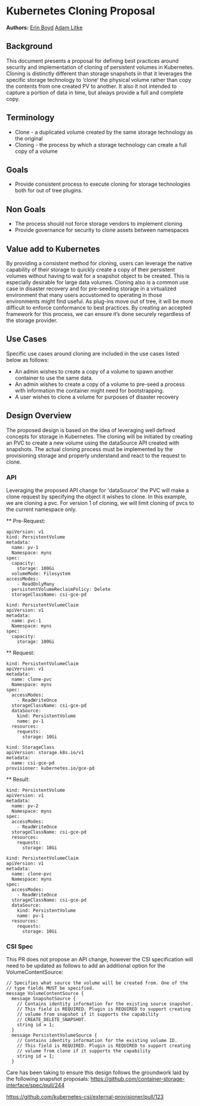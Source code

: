 Kubernetes Cloning Proposal
================================

**Authors:** [Erin Boyd](https://github.com/erinboyd) [Adam Litke](https://github.com/aglitke)

## Background

This document presents a proposal for defining best practices around security and implementation of cloning of persistent volumes in Kubernetes. 
Cloning is distinctly different than storage snapshots in that it leverages the specific storage technology to ‘clone’ the physical volume 
rather than copy the contents from one created PV to another. It also it not intended to capture a portion of data in time, 
but always provide a full and complete copy.

## Terminology
* Clone - a duplicated volume created by the same storage technology as the original
* Cloning - the process by which a storage technology can create a full copy of a volume

## Goals
* Provide consistent process to execute cloning for storage technologies both for out of tree plugins.

## Non Goals
* The process should not force storage vendors to implement cloning
* Provide governance for security to clone assets between namespaces

## Value add to Kubernetes  
 By providing a consistent method for cloning, users can leverage the native capability of their storage to quickly create a 
 copy of their persistent volumes without having to wait for a snapshot object to be created. This is especially desirable for large 
 data volumes. Cloning also is a common use case in disaster recovery and for pre-seeding storage in a virtualized environment that many 
 users accustomed to operating in those environments might find useful. As plug-ins move out of tree, it will be more difficult to 
 enforce conformance to best practices. By creating an accepted framework for this process, we can ensure it’s done securely regardless 
 of the storage provider.

## Use Cases 
Specific use cases around cloning are included in the use cases listed below as follows:
* An admin wishes to create a copy of a volume to spawn another container to use the same data. 
* An admin wishes to create a copy of a volume to pre-seed a process with information the container might need for bootstrapping.
* A user wishes to clone a volume for purposes of disaster recovery

## Design Overview
The proposed design is based on the idea of leveraging well defined concepts for storage in Kubernetes. The cloning will be initiated 
by creating an PVC to create a new volume using the dataSource API created with snapshots.
The actual cloning process must be implemented by the provisioning storage and properly understand and react to the request to clone. 

### API
Leveraging the proposed API change for 'dataSource' the PVC will make a clone request by specifying the object it wishes to clone. In this example, we are cloning a pvc. For version 1 of cloning, we will limit cloning of pvcs to the current namespace only.

** Pre-Request:
```
apiVersion: v1
kind: PersistentVolume
metadata:
  name: pv-1
  Namespace: myns
spec:
  capacity:
    storage: 100Gi
  volumeMode: Filesystem
accessModes:
    - ReadOnlyMany
  persistentVolumeReclaimPolicy: Delete
  storageClassName: csi-gce-pd
```
```
kind: PersistentVolumeClaim
apiVersion: v1
metadata:
  name: pvc-1
  Namespace: myns
spec:
  capacity:
    storage: 100Gi
```

** Request:
```
kind: PersistentVolumeClaim
apiVersion: v1
metadata:
  name: clone-pvc
  Namespace: myns
spec:
  accessModes:
    - ReadWriteOnce
  storageClassName: csi-gce-pd
  dataSource:
    kind: PersistentVolume
    name: pv-1
  resources:
    requests:
      storage: 10Gi
```
```
kind: StorageClass
apiVersion: storage.k8s.io/v1
metadata:
  name: csi-gce-pd
provisioner: kubernetes.io/gce-pd
```

** Result:
```
kind: PersistentVolume
apiVersion: v1
metadata:
  name: pv-2
  Namespace: myns
spec:
  accessModes:
    - ReadWriteOnce
  storageClassName: csi-gce-pd
  resources:
    requests:
      storage: 10Gi
```
```
kind: PersistentVolumeClaim
apiVersion: v1
metadata:
  name: clone-pvc
  Namespace: myns
spec:
  accessModes:
    - ReadWriteOnce
  storageClassName: csi-gce-pd
  dataSource:
    kind: PersistentVolume
    name: pv-1
  resources:
    requests:
      storage: 10Gi
```   

### CSI Spec
This PR does not propose an API change, however the CSI specification will need to be updated as follows to add an additional
option for the VolumeContentSource:

``` 
// Specifies what source the volume will be created from. One of the
// type fields MUST be specified.
message VolumeContentSource {
  message SnapshotSource {
    // Contains identity information for the existing source snapshot.
    // This field is REQUIRED. Plugin is REQUIRED to support creating
    // volume from snapshot if it supports the capability
    // CREATE_DELETE_SNAPSHOT.
    string id = 1;
  }
  message PersistentVolumeSource {
    // Contains identity information for the existing volume ID.
    // This field is REQUIRED. Plugin is REQUIRED to support creating
    // volume from clone if it supports the capability
    string id = 1;
  }
``` 

Care has been taking to ensure this design follows the groundwork laid by the following snapshot proposals:
https://github.com/container-storage-interface/spec/pull/244 

https://github.com/kubernetes-csi/external-provisioner/pull/123 

